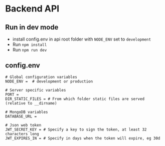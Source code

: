 # Backend API

## Run in dev mode

-  install config.env in api root folder with `NODE_ENV` set to `development`
-  Run `npm install`
-  Run `npm run dev`

## config.env

```
# Global configuration variables
NODE_ENV =  # development or production

# Server specific variables
PORT =
DIR_STATIC_FILES = # From which folder static files are served (relative to __dirname)

# MongoDB variables
DATABASE_URL =

# Json web token
JWT_SECRET_KEY = # Specify a key to sign the token, at least 32 characters long
JWT_EXPIRES_IN = # Specify in days when the token will expire, eg 30d
```
